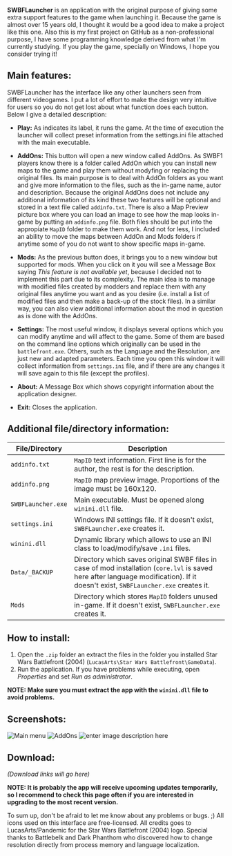 **SWBFLauncher** is an application with the original purpose of giving some extra support features to the game when launching it. Because the game is almost over 15 years old, I thought it would be a good idea to make a project like this one. Also this is my first project on GitHub as a non-professional purpose, I have some programming knowledge derived from what I'm currently studying. If you play the game, specially on Windows, I hope you consider trying it!

## Main features:
SWBFLauncher has the interface like any other launchers seen from different videogames. I put a lot of effort to make the design very intuitive for users so you do not get lost about what function does each button. Below I give a detailed description:

- **Play:** As indicates its label, it runs the game. At the time of execution the launcher will collect preset information from the settings.ini file attached with the main executable.
- **AddOns:** This button will open a new window called AddOns. As SWBF1 players know there is a folder called AddOn which you can install new maps to the game and play them without modyfing or replacing the original files. Its main purpose is to deal with AddOn folders as you want and give more information to the files, such as the in-game name, autor and description. Because the original AddOns does not include any additional information of its kind these two features will be optional and stored in a text file called `addinfo.txt`. There is also a Map Preview picture box where you can load an image to see how the map looks in-game by putting an `addinfo.png` file. Both files should be put into the appropiate `MapID` folder to make them work. And not for less, I included an ability to move the maps between AddOn and Mods folders if anytime some of you do not want to show specific maps in-game.

- **Mods:** As the previous button does, it brings you to a new window but supported for mods. When you click on it you will see a Message Box saying *This feature is not available yet*, because I decided not to implement this part due to its complexity. The main idea is to manage with modified files created by modders and replace them with any original files anytime you want and as you desire (i.e. install a list of modified files and then make a back-up of the stock files). In a similar way, you can also view additional information about the mod in question as is done with the AddOns.

- **Settings:** The most useful window, it displays several options which you can modify anytime and will affect to the game. Some of them are based on the command line options which originally can be used in the `battlefront.exe`. Others, such as the Language and the Resolution, are just new and adapted parameters. Each time you open this window it will collect information from `settings.ini` file, and if there are any changes it will save again to this file (except the profiles).

- **About:** A Message Box which shows copyright information about the application designer.

- **Exit:** Closes the application.

## Additional file/directory information:
| File/Directory | Description |
|--|--|
| `addinfo.txt` | `MapID` text information. First line is for the author, the rest is for the description. |
| `addinfo.png` | `MapID` map preview image. Proportions of the image must be 160x120. |
| `SWBFLauncher.exe` | Main executable. Must be opened along `winini.dll` file.  |
| `settings.ini` | Windows INI settings file. If it doesn't exist, `SWBFLauncher.exe` creates it. |
| `winini.dll` | Dynamic library which allows to use an INI class to load/modify/save `.ini` files. |
| `Data/_BACKUP` | Directory which saves original SWBF files in case of mod installation (`core.lvl` is saved here after language modification). If it doesn't exist, `SWBFLauncher.exe` creates it. |
| `Mods` | Directory which stores `MapID` folders unused in-game. If it doesn't exist, `SWBFLauncher.exe` creates it. |
## How to install:

 1. Open the `.zip` folder an extract the files in the folder you installed Star Wars Battlefront (2004) (`LucasArts\Star Wars Battlefront\GameData`).
2. Run the application. If you have problems while executing, open *Properties* and set *Run as administrator*.

**NOTE: Make sure you must extract the app with the `winini.dll` file to avoid problems.**
## Screenshots:
![Main menu](https://i.ibb.co/JczQhXp/Main-Menu.png)
![AddOns](https://i.ibb.co/9pjbBCB/AddOns.png)
![enter image description here](https://i.ibb.co/QKVHj1g/Settings.png)
## Download:
*(Download links will go here)*

**NOTE: It is probably the app will receive upcoming updates temporarily, so I recommend to check this page often if you are interested in upgrading to the most recent version.**

To sum up, don't be afraid to let me know about any problems or bugs. ;)
All icons used on this interface are free-licensed.
All credits goes to LucasArts/Pandemic for the Star Wars Battlefront (2004) logo.
Special thanks to Battlebelk and Dark Phanthom who discovered how to change resolution directly from process memory and language localization.
